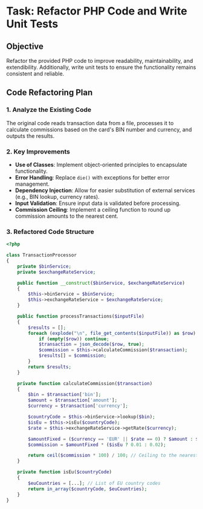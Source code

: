 # Task: Refactor PHP Code and Write Unit Tests

## Objective

Refactor the provided PHP code to improve readability, maintainability, and extendibility. Additionally, write unit tests to ensure the functionality remains consistent and reliable.

## Code Refactoring Plan

### 1. Analyze the Existing Code

The original code reads transaction data from a file, processes it to calculate commissions based on the card's BIN number and currency, and outputs the results.

### 2. Key Improvements

- **Use of Classes**: Implement object-oriented principles to encapsulate functionality.
- **Error Handling**: Replace `die()` with exceptions for better error management.
- **Dependency Injection**: Allow for easier substitution of external services (e.g., BIN lookup, currency rates).
- **Input Validation**: Ensure input data is validated before processing.
- **Commission Ceiling**: Implement a ceiling function to round up commission amounts to the nearest cent.

### 3. Refactored Code Structure

```php
<?php

class TransactionProcessor
{
    private $binService;
    private $exchangeRateService;

    public function __construct($binService, $exchangeRateService)
    {
        $this->binService = $binService;
        $this->exchangeRateService = $exchangeRateService;
    }

    public function processTransactions($inputFile)
    {
        $results = [];
        foreach (explode("\n", file_get_contents($inputFile)) as $row) {
            if (empty($row)) continue;
            $transaction = json_decode($row, true);
            $commission = $this->calculateCommission($transaction);
            $results[] = $commission;
        }
        return $results;
    }

    private function calculateCommission($transaction)
    {
        $bin = $transaction['bin'];
        $amount = $transaction['amount'];
        $currency = $transaction['currency'];

        $countryCode = $this->binService->lookup($bin);
        $isEu = $this->isEu($countryCode);
        $rate = $this->exchangeRateService->getRate($currency);

        $amountFixed = ($currency == 'EUR' || $rate == 0) ? $amount : $amount / $rate;
        $commission = $amountFixed * ($isEu ? 0.01 : 0.02);

        return ceil($commission * 100) / 100; // Ceiling to the nearest cent
    }

    private function isEu($countryCode)
    {
        $euCountries = [...]; // List of EU country codes
        return in_array($countryCode, $euCountries);
    }
}
```

